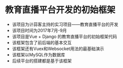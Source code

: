 # 教育直播平台开发的初始框架
+ 该项目为计蒜客主持的实习项目——教育直播平台的开发
+ 该项目时间为2017年7月-9月
+ 该项目是Vue + Django 的教育直播平台的初始框架代码
+ 该框架包含了前后端的基本交互
+ 该框架还有Vuex和Websocket用法的最基础演示
+ 该框架以MySQL作为数据库
+ 后续平台的搭建都是基于该框架
